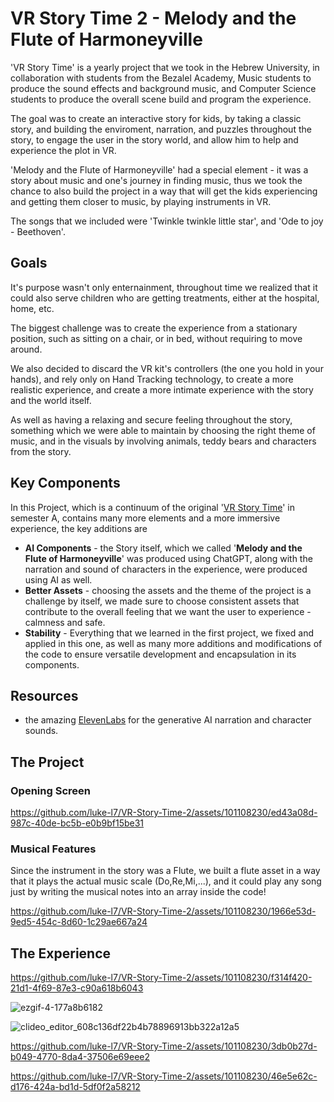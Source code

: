 # VR Story Time 2 - Melody and the Flute of Harmoneyville
'VR Story Time' is a yearly project that we took in the Hebrew University, in collaboration with students from the Bezalel Academy, Music students to produce the sound effects and background music, and Computer Science students to produce the overall scene build and program the experience.

The goal was to create an interactive story for kids, by taking a classic story, and building the enviroment, narration, and puzzles throughout the story, to engage the user in the story world, and allow him to help and experience the plot in VR.

'Melody and the Flute of Harmoneyville' had a special element - it was a story about music and one's journey in finding music, thus we took the chance to also build the project in a way that will get the kids experiencing and getting them closer to music, by playing instruments in VR.

The songs that we included were 'Twinkle twinkle little star', and 'Ode to joy - Beethoven'.

## Goals

It's purpose wasn't only enternainment, throughout time we realized that it could also serve children who are getting treatments, either at the hospital, home, etc.

The biggest challenge was to create the experience from a stationary position, such as sitting on a chair, or in bed, without requiring to move around.

We also decided to discard the VR kit's controllers (the one you hold in your hands), and rely only on Hand Tracking technology, to create a more realistic experience, and create a more intimate experience with the story and the world itself.

As well as having a relaxing and secure feeling throughout the story, something which we were able to maintain by choosing the right theme of music, and in the visuals by involving animals, teddy bears and characters from the story.

## Key Components
In this Project, which is a continuum of the original '[VR Story Time](https://github.com/husen1015/vrStoryTime)' in semester A, contains many more elements and a more immersive experience, the key additions are

* **AI Components** - the Story itself, which we called '**Melody and the Flute of Harmoneyville**' was produced using ChatGPT, along with the narration and sound of characters in the experience, were produced using AI as well.
* **Better Assets** - choosing the assets and the theme of the project is a challenge by itself, we made sure to choose consistent assets that contribute to the overall feeling that we want the user to experience - calmness and safe.
* **Stability** - Everything that we learned in the first project, we fixed and applied in this one, as well as many more additions and modifications of the code to ensure versatile development and encapsulation in its components.

## Resources
* the amazing [ElevenLabs](https://elevenlabs.io/) for the generative AI narration and character sounds.
  
## The Project

### Opening Screen

https://github.com/luke-l7/VR-Story-Time-2/assets/101108230/ed43a08d-987c-40de-bc5b-e0b9bf15be31

### Musical Features

Since the instrument in the story was a Flute, we built a flute asset in a way that it plays the actual music scale (Do,Re,Mi,...), and it could play any song just by writing the musical notes into an array inside the code!

https://github.com/luke-l7/VR-Story-Time-2/assets/101108230/1966e53d-9ed5-454c-8d60-1c29ae667a24


## The Experience

https://github.com/luke-l7/VR-Story-Time-2/assets/101108230/f314f420-21d1-4f69-87e3-c90a618b6043


![ezgif-4-177a8b6182](https://github.com/luke-l7/VR-Story-Time-2/assets/101108230/3c993346-225a-44f0-a67a-36dae282d7e9)


![clideo_editor_608c136df22b4b78896913bb322a12a5](https://github.com/luke-l7/VR-Story-Time-2/assets/101108230/abe8c011-6a6c-4204-858a-03aa2a2a664a)


https://github.com/luke-l7/VR-Story-Time-2/assets/101108230/3db0b27d-b049-4770-8da4-37506e69eee2


https://github.com/luke-l7/VR-Story-Time-2/assets/101108230/46e5e62c-d176-424a-bd1d-5df0f2a58212






